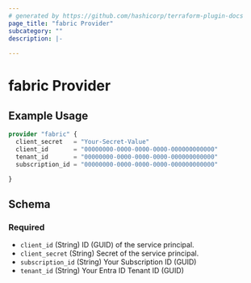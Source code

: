 ```yaml
---
# generated by https://github.com/hashicorp/terraform-plugin-docs
page_title: "fabric Provider"
subcategory: ""
description: |-
  
---
```


# fabric Provider



## Example Usage

```terraform
provider "fabric" {
  client_secret   = "Your-Secret-Value"
  client_id       = "00000000-0000-0000-0000-000000000000"
  tenant_id       = "00000000-0000-0000-0000-000000000000"
  subscription_id = "00000000-0000-0000-0000-000000000000"

}
```

<!-- schema generated by tfplugindocs -->
## Schema

### Required

- `client_id` (String) ID (GUID) of the service principal.
- `client_secret` (String) Secret of the service principal.
- `subscription_id` (String) Your Subscription ID (GUID)
- `tenant_id` (String) Your Entra ID Tenant ID (GUID)
